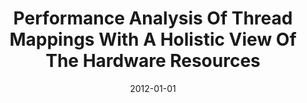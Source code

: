 ---
title: "Performance Analysis Of Thread Mappings With A Holistic View Of The Hardware Resources"
date: 2012-01-01
venue: "2012 IEEE International Symposium on Performance Analysis of Systems & Software, New Brunswick, NJ, USA, April 1-3, 2012"
paperurl: https://doi.org/10.1109/ISPASS.2012.6189222
authors: "Wei Wang, Tanima Dey, Jason Mars, Lingjia Tang, Jack W Davidson and Mary Lou Soffa"
awards: ""
---